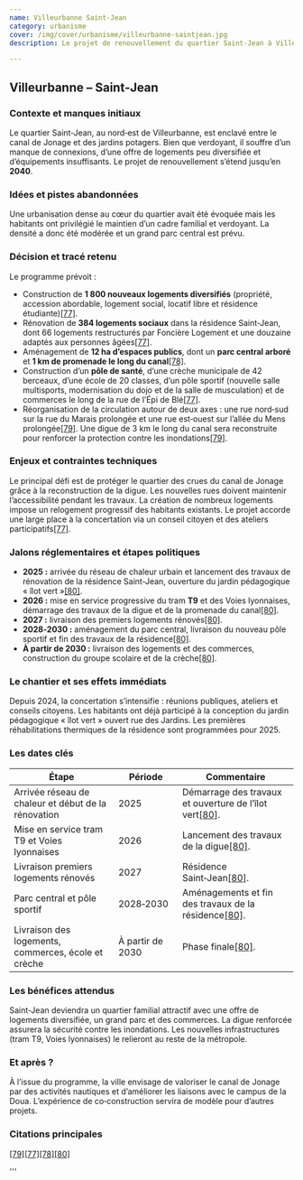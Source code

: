 ```yaml
---
name: Villeurbanne Saint-Jean
category: urbanisme
cover: /img/cover/urbanisme/villeurbanne-saintjean.jpg
description: Le projet de renouvellement du quartier Saint-Jean à Villeurbanne (jusqu’en 2040) prévoit 1 800 logements neufs, la rénovation de 384 logements sociaux, 12 ha d’espaces publics avec parc central et promenade le long du canal, un pôle de santé, une école de 20 classes, une crèche, un pôle sportif, des commerces, la réorganisation de la voirie et la reconstruction d’une digue de 3 km pour protéger contre les crues.

---
```

## Villeurbanne – **Saint‑Jean**

### Contexte et manques initiaux

Le quartier Saint‑Jean, au nord‑est de Villeurbanne, est enclavé entre le canal de Jonage et des jardins potagers. Bien que verdoyant, il souffre d’un manque de connexions, d’une offre de logements peu diversifiée et d’équipements insuffisants. Le projet de renouvellement s’étend jusqu’en **2040**.

### Idées et pistes abandonnées

Une urbanisation dense au cœur du quartier avait été évoquée mais les habitants ont privilégié le maintien d’un cadre familial et verdoyant. La densité a donc été modérée et un grand parc central est prévu.

### Décision et tracé retenu

Le programme prévoit :

- Construction de **1 800 nouveaux logements diversifiés** (propriété, accession abordable, logement social, locatif libre et résidence étudiante)[\[77\]](https://www.grandlyon.com/mes-services-au-quotidien/sinformer-sur-les-projets-urbains-dans-la-metropole/villeurbanne-saint-jean).
- Rénovation de **384 logements sociaux** dans la résidence Saint‑Jean, dont 66 logements restructurés par Foncière Logement et une douzaine adaptés aux personnes âgées[\[77\]](https://www.grandlyon.com/mes-services-au-quotidien/sinformer-sur-les-projets-urbains-dans-la-metropole/villeurbanne-saint-jean).
- Aménagement de **12 ha d’espaces publics**, dont un **parc central arboré** et **1 km de promenade le long du canal**[\[78\]](https://www.grandlyon.com/mes-services-au-quotidien/sinformer-sur-les-projets-urbains-dans-la-metropole/villeurbanne-saint-jean).
- Construction d’un **pôle de santé**, d’une crèche municipale de 42 berceaux, d’une école de 20 classes, d’un pôle sportif (nouvelle salle multisports, modernisation du dojo et de la salle de musculation) et de commerces le long de la rue de l’Épi de Blé[\[77\]](https://www.grandlyon.com/mes-services-au-quotidien/sinformer-sur-les-projets-urbains-dans-la-metropole/villeurbanne-saint-jean).
- Réorganisation de la circulation autour de deux axes : une rue nord‑sud sur la rue du Marais prolongée et une rue est‑ouest sur l’allée du Mens prolongée[\[79\]](https://www.grandlyon.com/mes-services-au-quotidien/sinformer-sur-les-projets-urbains-dans-la-metropole/villeurbanne-saint-jean). Une digue de 3 km le long du canal sera reconstruite pour renforcer la protection contre les inondations[\[79\]](https://www.grandlyon.com/mes-services-au-quotidien/sinformer-sur-les-projets-urbains-dans-la-metropole/villeurbanne-saint-jean).

### Enjeux et contraintes techniques

Le principal défi est de protéger le quartier des crues du canal de Jonage grâce à la reconstruction de la digue. Les nouvelles rues doivent maintenir l’accessibilité pendant les travaux. La création de nombreux logements impose un relogement progressif des habitants existants. Le projet accorde une large place à la concertation via un conseil citoyen et des ateliers participatifs[\[77\]](https://www.grandlyon.com/mes-services-au-quotidien/sinformer-sur-les-projets-urbains-dans-la-metropole/villeurbanne-saint-jean).

### Jalons réglementaires et étapes politiques

- **2025 :** arrivée du réseau de chaleur urbain et lancement des travaux de rénovation de la résidence Saint‑Jean, ouverture du jardin pédagogique « îlot vert »[\[80\]](https://www.grandlyon.com/mes-services-au-quotidien/sinformer-sur-les-projets-urbains-dans-la-metropole/villeurbanne-saint-jean).
- **2026 :** mise en service progressive du tram **T9** et des Voies lyonnaises, démarrage des travaux de la digue et de la promenade du canal[\[80\]](https://www.grandlyon.com/mes-services-au-quotidien/sinformer-sur-les-projets-urbains-dans-la-metropole/villeurbanne-saint-jean).
- **2027 :** livraison des premiers logements rénovés[\[80\]](https://www.grandlyon.com/mes-services-au-quotidien/sinformer-sur-les-projets-urbains-dans-la-metropole/villeurbanne-saint-jean).
- **2028‑2030 :** aménagement du parc central, livraison du nouveau pôle sportif et fin des travaux de la résidence[\[80\]](https://www.grandlyon.com/mes-services-au-quotidien/sinformer-sur-les-projets-urbains-dans-la-metropole/villeurbanne-saint-jean).
- **À partir de 2030 :** livraison des logements et des commerces, construction du groupe scolaire et de la crèche[\[80\]](https://www.grandlyon.com/mes-services-au-quotidien/sinformer-sur-les-projets-urbains-dans-la-metropole/villeurbanne-saint-jean).

### Le chantier et ses effets immédiats

Depuis 2024, la concertation s’intensifie : réunions publiques, ateliers et conseils citoyens. Les habitants ont déjà participé à la conception du jardin pédagogique « îlot vert » ouvert rue des Jardins. Les premières réhabilitations thermiques de la résidence sont programmées pour 2025.

### Les dates clés

| Étape | Période | Commentaire |
| --- | --- | --- |
| Arrivée réseau de chaleur et début de la rénovation | 2025 | Démarrage des travaux et ouverture de l’îlot vert[\[80\]](https://www.grandlyon.com/mes-services-au-quotidien/sinformer-sur-les-projets-urbains-dans-la-metropole/villeurbanne-saint-jean). |
| Mise en service tram T9 et Voies lyonnaises | 2026 | Lancement des travaux de la digue[\[80\]](https://www.grandlyon.com/mes-services-au-quotidien/sinformer-sur-les-projets-urbains-dans-la-metropole/villeurbanne-saint-jean). |
| Livraison premiers logements rénovés | 2027 | Résidence Saint‑Jean[\[80\]](https://www.grandlyon.com/mes-services-au-quotidien/sinformer-sur-les-projets-urbains-dans-la-metropole/villeurbanne-saint-jean). |
| Parc central et pôle sportif | 2028‑2030 | Aménagements et fin des travaux de la résidence[\[80\]](https://www.grandlyon.com/mes-services-au-quotidien/sinformer-sur-les-projets-urbains-dans-la-metropole/villeurbanne-saint-jean). |
| Livraison des logements, commerces, école et crèche | À partir de 2030 | Phase finale[\[80\]](https://www.grandlyon.com/mes-services-au-quotidien/sinformer-sur-les-projets-urbains-dans-la-metropole/villeurbanne-saint-jean). |

### Les bénéfices attendus

Saint‑Jean deviendra un quartier familial attractif avec une offre de logements diversifiée, un grand parc et des commerces. La digue renforcée assurera la sécurité contre les inondations. Les nouvelles infrastructures (tram T9, Voies lyonnaises) le relieront au reste de la métropole.

### Et après ?

À l’issue du programme, la ville envisage de valoriser le canal de Jonage par des activités nautiques et d’améliorer les liaisons avec le campus de la Doua. L’expérience de co‑construction servira de modèle pour d’autres projets.

### Citations principales

[\[79\]\[77\]\[78\]\[80\]](https://www.grandlyon.com/mes-services-au-quotidien/sinformer-sur-les-projets-urbains-dans-la-metropole/villeurbanne-saint-jean)

'''
